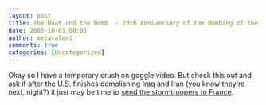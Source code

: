 ```yaml
---
layout: post
title: The Boat and the Bomb  - 20th Anniversary of the Bombing of the Rainbow Warrior
date: 2005-10-01 00:06
author: metavalent
comments: true
categories: [Uncategorized]
---
```

Okay so I have a temporary crush on goggle video. But check this out and ask if after the U.S. finishes demolishing Iraq and Iran (you know they're next, night?) it just may be time to <a href="http://video.google.com/videoplay?docid=4363730934900311131&amp;q=wreck">send the stormtroopers  to France</a>.
